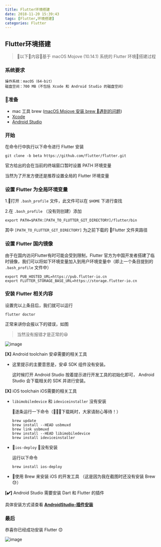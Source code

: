 ```yaml
---
title: Flutter环境搭建
date: 2018-11-20 15:39:43
tags: [Flutter,环境搭建]
categories: Flutter
---
```

## Flutter环境搭建

> 以下内容基于 macOS Mojove (10.14.1) 系统的 Flutter 环境搭建过程

### 系统要求

    操作系统：macOS（64-bit）
    磁盘空间：700 MB（不包括 Xcode 和 Android Studio 的磁盘空间）

### 准备

- mac 工具 brew ([macOS Mojove 安装 brew 遇到的问题](https://glud.netlify.com/2018/11/19/brew%E5%AE%89%E8%A3%85/#more)) 
- [Xcode](https://itunes.apple.com/cn/app/xcode/id497799835?mt=12) 
- [Android Studio](https://developer.android.com/studio/) 

### 开始

在命令行中执行以下命令进行 Flutter 安装

```
git clone -b beta https://github.com/flutter/flutter.git
```

官方给出的会在当前的终端窗口暂时设置 PATH 环境变量

当然为了开发方便还是推荐设置全局的 Flutter 环境变量

<!-- more -->

### 设置 Flutter 为全局环境变量

1.打开 `.bash_profile` 文件，此文件可以在 `$HOME` 下进行查找

2.在 `.bash_profile` （没有则创建）添加

```
export PATH=$PATH:[PATH_TO_FLUTTER_GIT_DIRECTORY]/flutter/bin
```

其中 `[PATH_TO_FLUTTER_GIT_DIRECTORY]` 为之前下载的 Flutter 文件夹路径

### 设置 Flutter 国内镜像

由于在国内访问Flutter有时可能会受到限制，Flutter 官方为中国开发者搭建了临时镜像，我们可以将如下环境变量加入到用户环境变量中（即上一个条目提到的 `.bash_profile` 文件中）

```
export PUB_HOSTED_URL=https://pub.flutter-io.cn
export FLUTTER_STORAGE_BASE_URL=https://storage.flutter-io.cn
```

### 安装 Flutter 相关内容

设置完以上条目后，我们就可以运行 

```
flutter doctor
```

正常来讲你会报以下的错误，如图

> 当然没有报错才是正常的😆

![image](https://mdstatic.netlify.com/blog/flutter环境搭建1.png)

**[X]** Android toolchain 安卓需要的相关工具

- 这里提示的主要意思是，安卓 SDK 组件没有安装。

    这时候打开 Android Studio 按着提示进行开发工具的初始化即可， Android Studio 会下载相关的 SDK 并进行安装。

**[X]** iOS toolchain iOS需要的相关工具

- `libimobiledevice` 和 `ideviceinstaller` 没有安装
    
    逐条运行一下命令（下载耗时，大家请耐心等待！）

    ```
    brew update
    brew install --HEAD usbmuxd
    brew link usbmuxd
    brew install --HEAD libimobiledevice
    brew install ideviceinstaller
    ```
- `ios-deploy` 没有安装

    运行以下命令

    ```
    brew install ios-deploy
    ```

- 使用 Brew 来安装 iOS 的开发工具 （这是因为我在截图时还没有安装 Brew 😓）

**[✔️]** Android Studio 需要安装 Dart 和 Flutter 的插件

具体安装方式请查看 **[AndroidStudio-插件安装](https://glud.netlify.com/2018/11/20/androidstudio-%E6%8F%92%E4%BB%B6%E5%AE%89%E8%A3%85/)**

### 最后

恭喜你已经成功安装 Flutter 😊

![image](https://mdstatic.netlify.com/blog/flutter环境搭建2.png)








